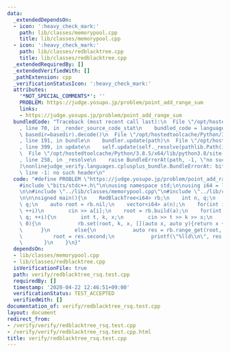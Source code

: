 ```yaml
---
data:
  _extendedDependsOn:
  - icon: ':heavy_check_mark:'
    path: lib/classes/memorypool.cpp
    title: lib/classes/memorypool.cpp
  - icon: ':heavy_check_mark:'
    path: lib/classes/redblacktree.cpp
    title: lib/classes/redblacktree.cpp
  _extendedRequiredBy: []
  _extendedVerifiedWith: []
  _pathExtension: cpp
  _verificationStatusIcon: ':heavy_check_mark:'
  attributes:
    '*NOT_SPECIAL_COMMENTS*': ''
    PROBLEM: https://judge.yosupo.jp/problem/point_add_range_sum
    links:
    - https://judge.yosupo.jp/problem/point_add_range_sum
  bundledCode: "Traceback (most recent call last):\n  File \"/opt/hostedtoolcache/Python/3.8.5/x64/lib/python3.8/site-packages/onlinejudge_verify/documentation/build.py\"\
    , line 70, in _render_source_code_stat\n    bundled_code = language.bundle(stat.path,\
    \ basedir=basedir).decode()\n  File \"/opt/hostedtoolcache/Python/3.8.5/x64/lib/python3.8/site-packages/onlinejudge_verify/languages/cplusplus.py\"\
    , line 191, in bundle\n    bundler.update(path)\n  File \"/opt/hostedtoolcache/Python/3.8.5/x64/lib/python3.8/site-packages/onlinejudge_verify/languages/cplusplus_bundle.py\"\
    , line 399, in update\n    self.update(self._resolve(pathlib.Path(included), included_from=path))\n\
    \  File \"/opt/hostedtoolcache/Python/3.8.5/x64/lib/python3.8/site-packages/onlinejudge_verify/languages/cplusplus_bundle.py\"\
    , line 258, in _resolve\n    raise BundleErrorAt(path, -1, \"no such header\"\
    )\nonlinejudge_verify.languages.cplusplus_bundle.BundleErrorAt: bits/stdc++.h:\
    \ line -1: no such header\n"
  code: "#define PROBLEM \"https://judge.yosupo.jp/problem/point_add_range_sum\"\n\
    #include \"bits/stdc++.h\"\n\nusing namespace std;\n\nusing i64 = long long;\n\
    \n\n#include \"../lib/classes/memorypool.cpp\"\n#include \"../lib/classes/redblacktree.cpp\"\
    \n\n\nsigned main(){\n    RedBlackTree<i64> rb;\n    int n, q;\n    cin >> n >>\
    \ q;\n    auto root = rb.nil;\n    vector<i64> a(n);\n    for(int i = 0; i < n;\
    \ ++i)\n        cin >> a[i];\n    root = rb.build(a);\n    for(int i = 0; i <\
    \ q; ++i){\n        int t, k, x;\n        cin >> t >> k >> x;\n        if(t ==\
    \ 0){\n            rb.set(root, k, x, [](auto x, auto y){return x + y;});\n  \
    \      }\n        else{\n            auto res = rb.range_get(root, k, x);\n  \
    \          root = res.second;\n            printf(\"%lld\\n\", res.first);\n \
    \       }\n    }\n}"
  dependsOn:
  - lib/classes/memorypool.cpp
  - lib/classes/redblacktree.cpp
  isVerificationFile: true
  path: verify/redblacktree_rsq.test.cpp
  requiredBy: []
  timestamp: '2020-04-22 12:46:51+09:00'
  verificationStatus: TEST_ACCEPTED
  verifiedWith: []
documentation_of: verify/redblacktree_rsq.test.cpp
layout: document
redirect_from:
- /verify/verify/redblacktree_rsq.test.cpp
- /verify/verify/redblacktree_rsq.test.cpp.html
title: verify/redblacktree_rsq.test.cpp
---
```

